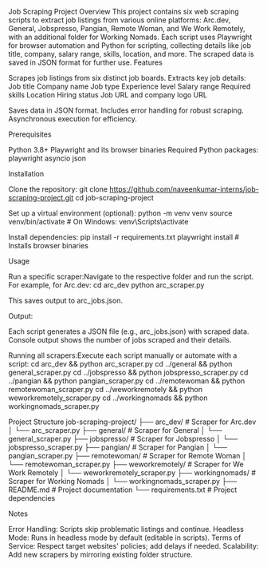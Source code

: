 
Job Scraping Project
Overview
This project contains six web scraping scripts to extract job listings from various online platforms: Arc.dev, General, Jobspresso, Pangian, Remote Woman, and We Work Remotely, with an additional folder for Working Nomads. Each script uses Playwright for browser automation and Python for scripting, collecting details like job title, company, salary range, skills, location, and more. The scraped data is saved in JSON format for further use.
Features

Scrapes job listings from six distinct job boards.
Extracts key job details:
Job title
Company name
Job type
Experience level
Salary range
Required skills
Location
Hiring status
Job URL and company logo URL


Saves data in JSON format.
Includes error handling for robust scraping.
Asynchronous execution for efficiency.

Prerequisites

Python 3.8+
Playwright and its browser binaries
Required Python packages:
playwright
asyncio
json



Installation

Clone the repository:
git clone https://github.com/naveenkumar-interns/job-scraping-project.git
cd job-scraping-project


Set up a virtual environment (optional):
python -m venv venv
source venv/bin/activate  # On Windows: venv\Scripts\activate


Install dependencies:
pip install -r requirements.txt
playwright install  # Installs browser binaries



Usage

Run a specific scraper:Navigate to the respective folder and run the script. For example, for Arc.dev:
cd arc_dev
python arc_scraper.py

This saves output to arc_jobs.json.

Output:

Each script generates a JSON file (e.g., arc_jobs.json) with scraped data.
Console output shows the number of jobs scraped and their details.


Running all scrapers:Execute each script manually or automate with a script:
cd arc_dev && python arc_scraper.py
cd ../general && python general_scraper.py
cd ../jobspresso && python jobspresso_scraper.py
cd ../pangian && python pangian_scraper.py
cd ../remotewoman && python remotewoman_scraper.py
cd ../weworkremotely && python weworkremotely_scraper.py
cd ../workingnomads && python workingnomads_scraper.py



Project Structure
job-scraping-project/
├── arc_dev/                # Scraper for Arc.dev
│   └── arc_scraper.py
├── general/                # Scraper for General
│   └── general_scraper.py
├── jobspresso/             # Scraper for Jobspresso
│   └── jobspresso_scraper.py
├── pangian/                # Scraper for Pangian
│   └── pangian_scraper.py
├── remotewoman/            # Scraper for Remote Woman
│   └── remotewoman_scraper.py
├── weworkremotely/         # Scraper for We Work Remotely
│   └── weworkremotely_scraper.py
├── workingnomads/          # Scraper for Working Nomads
│   └── workingnomads_scraper.py
├── README.md               # Project documentation
└── requirements.txt        # Project dependencies

Notes

Error Handling: Scripts skip problematic listings and continue.
Headless Mode: Runs in headless mode by default (editable in scripts).
Terms of Service: Respect target websites' policies; add delays if needed.
Scalability: Add new scrapers by mirroring existing folder structure.

